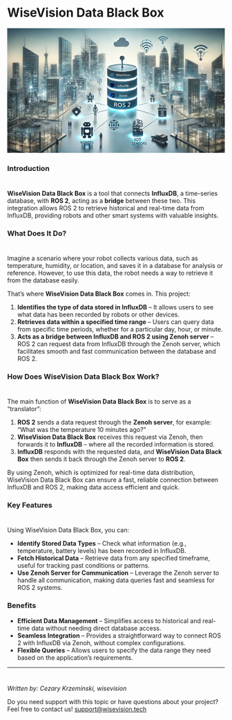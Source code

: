 # WiseVision Data Black Box

![WiseVisiona Data Black Box](asset/wisevision_data_black_box.jpg)

### Introduction

#

**WiseVision Data Black Box** is a tool that connects **InfluxDB**, a time-series database, with
**ROS 2**, acting as a **bridge** between these two. This integration allows ROS 2 to retrieve
historical and real-time data from InfluxDB, providing robots and other smart systems with valuable
insights.

### What Does It Do?

#

Imagine a scenario where your robot collects various data, such as temperature, humidity, or
location, and saves it in a database for analysis or reference. However, to use this data, the robot
needs a way to retrieve it from the database easily.

That’s where **WiseVision Data Black Box** comes in. This project:

1. **Identifies the type of data stored in InfluxDB** – It allows users to see what data has been
   recorded by robots or other devices.
2. **Retrieves data within a specified time range** – Users can query data from specific time
   periods, whether for a particular day, hour, or minute.
3. **Acts as a bridge between InfluxDB and ROS 2 using Zenoh server** – ROS 2 can request data from
   InfluxDB through the Zenoh server, which facilitates smooth and fast communication between the
   database and ROS 2.

### How Does WiseVision Data Black Box Work?

#

The main function of **WiseVision Data Black Box** is to serve as a “translator”:

1. **ROS 2** sends a data request through the **Zenoh server**, for example: “What was the
   temperature 10 minutes ago?”
2. **WiseVision Data Black Box** receives this request via Zenoh, then forwards it to **InfluxDB** –
   where all the recorded information is stored.
3. **InfluxDB** responds with the requested data, and **WiseVision Data Black Box** then sends it
   back through the Zenoh server to **ROS 2**.

By using Zenoh, which is optimized for real-time data distribution, WiseVision Data Black Box can
ensure a fast, reliable connection between InfluxDB and ROS 2, making data access efficient and
quick.

### Key Features

#

Using WiseVision Data Black Box, you can:

- **Identify Stored Data Types** – Check what information (e.g., temperature, battery levels) has
  been recorded in InfluxDB.
- **Fetch Historical Data** – Retrieve data from any specified timeframe, useful for tracking past
  conditions or patterns.
- **Use Zenoh Server for Communication** – Leverage the Zenoh server to handle all communication,
  making data queries fast and seamless for ROS 2 systems.

### Benefits

- **Efficient Data Management** – Simplifies access to historical and real-time data without needing
  direct database access.
- **Seamless Integration** – Provides a straightforward way to connect ROS 2 with InfluxDB via
  Zenoh, without complex configurations.
- **Flexible Queries** – Allows users to specify the data range they need based on the application’s
  requirements.

---

#

_Written by: Cezary Krzeminski, wisevision_

Do you need support with this topic or have questions about your project? Feel free to contact us!
[support@wisevision.tech](mailto:support@wisevision.tech)

